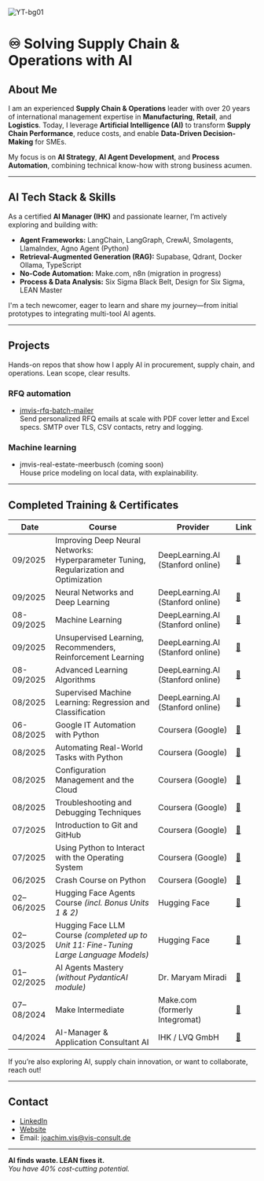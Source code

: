 ![YT-bg01](https://github.com/user-attachments/assets/5209ee45-978e-4b41-94bf-af979a9dcd23)
# ♾️ Solving Supply Chain & Operations with AI

## About Me

I am an experienced **Supply Chain & Operations** leader with over 20 years of international management expertise in **Manufacturing**, **Retail**, and **Logistics**.
Today, I leverage **Artificial Intelligence (AI)** to transform **Supply Chain Performance**, reduce costs, and enable **Data-Driven Decision-Making** for SMEs.

My focus is on **AI Strategy**, **AI Agent Development**, and **Process Automation**, combining technical know-how with strong business acumen.

---

## AI Tech Stack & Skills

As a certified **AI Manager (IHK)** and passionate learner, I’m actively exploring and building with:

- **Agent Frameworks:** LangChain, LangGraph, CrewAI, Smolagents, LlamaIndex, Agno Agent (Python)
- **Retrieval-Augmented Generation (RAG):** Supabase, Qdrant, Docker Ollama, TypeScript
- **No-Code Automation:** Make.com, n8n (migration in progress)
- **Process & Data Analysis:** Six Sigma Black Belt, Design for Six Sigma, LEAN Master

I'm a tech newcomer, eager to learn and share my journey—from initial prototypes to integrating multi-tool AI agents.

---
## Projects

Hands-on repos that show how I apply AI in procurement, supply chain, and operations. Lean scope, clear results.

### RFQ automation
- [jmvis-rfq-batch-mailer](https://github.com/jm-vis/jmvis-rfq-batch-mailer)  
  Send personalized RFQ emails at scale with PDF cover letter and Excel specs. SMTP over TLS, CSV contacts, retry and logging.

### Machine learning
- jmvis-real-estate-meerbusch (coming soon)  
  House price modeling on local data, with explainability.

---

## Completed Training & Certificates

| Date       | Course                                                                                                               | Provider                         | Link |
|------------|----------------------------------------------------------------------------------------------------------------------|-----------------------------------|------|
| 09/2025    | Improving Deep Neural Networks: Hyperparameter Tuning, Regularization and Optimization                               | DeepLearning.AI         (Stanford online) | [🔗](https://www.coursera.org/account/accomplishments/verify/UDMJQLF07V3J) |
| 09/2025    | Neural Networks and Deep Learning                                                                                    | DeepLearning.AI         (Stanford online) | [🔗](https://www.coursera.org/account/accomplishments/verify/MBCZ52KJYXL6) |
| 08-09/2025    | Machine Learning                                                                                                  | DeepLearning.AI         (Stanford online) | [🔗](https://www.coursera.org/account/accomplishments/specialization/2XDOZO2FSGV1) |
| 09/2025    | Unsupervised Learning, Recommenders, Reinforcement Learning                                                          | DeepLearning.AI         (Stanford online) | [🔗](https://www.coursera.org/account/accomplishments/verify/IJ1N5U3T1IZB) |
| 08-09/2025    | Advanced Learning Algorithms                                                                                      | DeepLearning.AI         (Stanford online) | [🔗](https://www.coursera.org/account/accomplishments/verify/K4CSSROVSHFG) |
| 08/2025    | Supervised Machine Learning: Regression and Classification                                                           | DeepLearning.AI         (Stanford online) | [🔗](https://www.coursera.org/account/accomplishments/verify/LM8BN9IUY9CJ) |
| 06-08/2025    | Google IT Automation with Python                                                                                     | Coursera (Google)                 | [🔗](https://www.coursera.org/professional-certificates/google-it-automation) |
| 08/2025    | Automating Real-World Tasks with Python                                                                              | Coursera (Google)                 | [🔗](https://www.coursera.org/learn/automating-real-world-tasks-python) |
| 08/2025    | Configuration Management and the Cloud                                                                              | Coursera (Google)                 | [🔗](https://www.coursera.org/learn/configuration-management-cloud) |
| 08/2025    | Troubleshooting and Debugging Techniques                                                                             | Coursera (Google)                 | [🔗](https://www.coursera.org/learn/troubleshooting-debugging-techniques) |
| 07/2025    | Introduction to Git and GitHub                                                                                       | Coursera (Google)                 | [🔗](https://www.coursera.org/learn/introduction-git-github) |
| 07/2025    | Using Python to Interact with the Operating System                                                                   | Coursera (Google)                 | [🔗](https://www.coursera.org/learn/python-operating-system) |
| 06/2025    | Crash Course on Python                                                                                               | Coursera (Google)                 | [🔗](https://www.coursera.org/learn/python-crash-course) |
| 02–06/2025 | Hugging Face Agents Course *(incl. Bonus Units 1 & 2)*                                                               | Hugging Face                      | [🔗](https://huggingface.co/learn/agents-course/unit0/introduction) |
| 02–03/2025 | Hugging Face LLM Course *(completed up to Unit 11: Fine-Tuning Large Language Models)*                               | Hugging Face                      | [🔗](https://huggingface.co/learn/llm-course/chapter1) |
| 01–02/2025 | AI Agents Mastery *(without PydanticAI module)*                                                                      | Dr. Maryam Miradi                  | [🔗](https://www.maryammiradi.com/ai-agents-mastery3) |
| 07–08/2024 | Make Intermediate                                                                                                    | Make.com (formerly Integromat)    | [🔗](https://academy.make.com/pages/search) |
| 04/2024    | AI-Manager & Application Consultant AI                                                                               | IHK / LVQ GmbH                     | [🔗](https://www.lvq.de/weiterbildung.html) |

If you’re also exploring AI, supply chain innovation, or want to collaborate, reach out!

---

## Contact

- [LinkedIn](https://www.linkedin.com/in/joachim-m-vis-869a99124/)
- [Website](https://www.vis-consult.de)
- Email: joachim.vis@vis-consult.de

---

**AI finds waste. LEAN fixes it.**  
_You have 40% cost-cutting potential._
